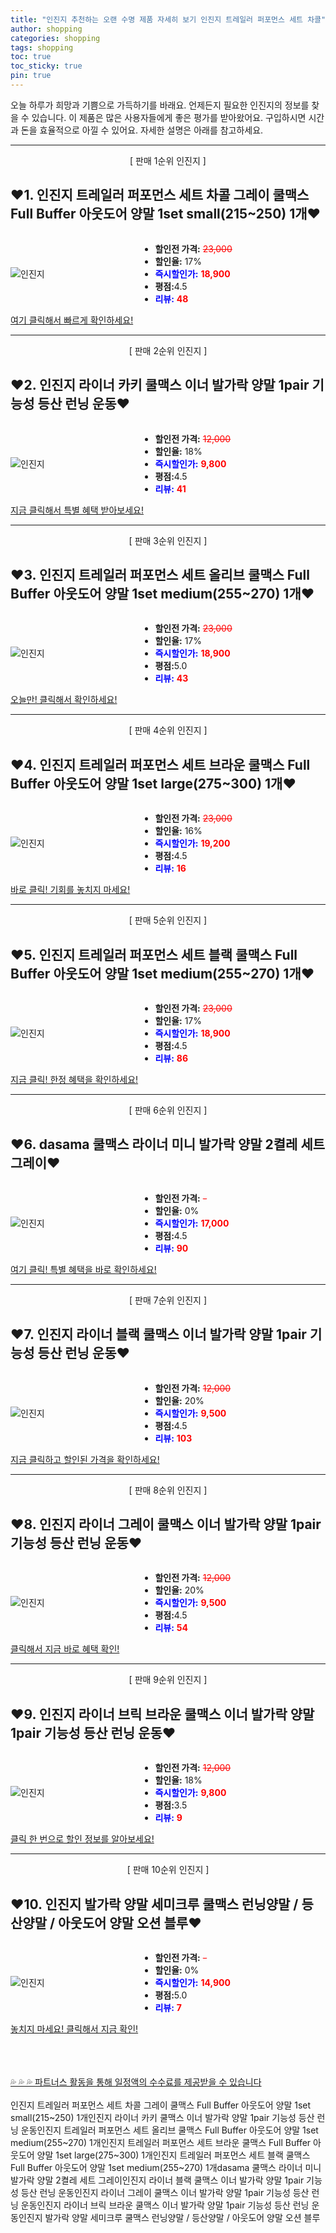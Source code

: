 ```yaml
---
title: "인진지 추천하는 오랜 수명 제품 자세히 보기 인진지 트레일러 퍼포먼스 세트 차콜"
author: shopping
categories: shopping
tags: shopping
toc: true
toc_sticky: true
pin: true
---
```

오늘 하루가 희망과 기쁨으로 가득하기를 바래요. 언제든지 필요한 인진지의 정보를 찾을 수 있습니다. 이 제품은 많은 사용자들에게 좋은 평가를 받아왔어요. 구입하시면 시간과 돈을 효율적으로 아낄 수 있어요. 자세한 설명은 아래를 참고하세요.

---
<p class="toplist" style="margin: 0 auto; display: block; width: fit-content;">[ 판매 1순위 인진지 ]</p>

<h2><strong>❤️1. 인진지 트레일러 퍼포먼스 세트 차콜 그레이 쿨맥스 Full Buffer 아웃도어 양말 1set small(215~250) 1개❤️</strong></h2>

<div style="display: flex; align-items: center;">
    <div style="flex: 0.4;">
        <img src="https://thumbnail7.coupangcdn.com/thumbnails/remote/230x230ex/image/vendor_inventory/b014/ee32d402c9d7195b9d38edb7ee9744b2c6d6ac590bad9460c97564358791.jpg" alt="인진지" style="max-width: 100%;">
    </div>
    <div style="flex: 0.6; margin-left: 10px;">
        <ul>
            <li><strong>할인전 가격:</strong> <del style="color: red;">23,000</del></li>
            <li><strong>할인율:</strong> 17%</li>
            <li><span style='color:blue'><strong>즉시할인가:</strong></span> <span style='color:red'><strong>18,900</strong></span></li>
            <li><strong>평점:</strong>4.5</li>
            <li><span style='color:blue'><strong>리뷰:</strong></span> <span style='color:red'><strong>48</strong></span></li>
        </ul>
    </div>
</div>
<div class="center">
    <a href="https://selin100587001.github.io?lptag=AF9450613&subid=githubio&pageKey=7610653362&traceid=V0-153&itemId=20155653348&vendorItemId=83596070233" class="myButton">
        여기 클릭해서 빠르게 확인하세요!
    </a>
</div>


---
<p class="toplist" style="margin: 0 auto; display: block; width: fit-content;">[ 판매 2순위 인진지 ]</p>

<h2><strong>❤️2. 인진지 라이너 카키 쿨맥스 이너 발가락 양말 1pair 기능성 등산 런닝 운동❤️</strong></h2>

<div style="display: flex; align-items: center;">
    <div style="flex: 0.4;">
        <img src="https://thumbnail9.coupangcdn.com/thumbnails/remote/230x230ex/image/vendor_inventory/22da/277d94a64b1643ac64e158d745a08d39aa7aa317e680a19f4605f03763b2.jpg" alt="인진지" style="max-width: 100%;">
    </div>
    <div style="flex: 0.6; margin-left: 10px;">
        <ul>
            <li><strong>할인전 가격:</strong> <del style="color: red;">12,000</del></li>
            <li><strong>할인율:</strong> 18%</li>
            <li><span style='color:blue'><strong>즉시할인가:</strong></span> <span style='color:red'><strong>9,800</strong></span></li>
            <li><strong>평점:</strong>4.5</li>
            <li><span style='color:blue'><strong>리뷰:</strong></span> <span style='color:red'><strong>41</strong></span></li>
        </ul>
    </div>
</div>
<div class="center">
    <a href="https://selin100587001.github.io?lptag=AF9450613&subid=githubio&pageKey=7243127020&traceid=V0-153&itemId=18408309001&vendorItemId=88991244831" class="myButton">
        지금 클릭해서 특별 혜택 받아보세요!
    </a>
</div>


---
<p class="toplist" style="margin: 0 auto; display: block; width: fit-content;">[ 판매 3순위 인진지 ]</p>

<h2><strong>❤️3. 인진지 트레일러 퍼포먼스 세트 올리브 쿨맥스 Full Buffer 아웃도어 양말 1set medium(255~270) 1개❤️</strong></h2>

<div style="display: flex; align-items: center;">
    <div style="flex: 0.4;">
        <img src="https://thumbnail10.coupangcdn.com/thumbnails/remote/230x230ex/image/vendor_inventory/968b/ddb6d51b168ace17693c6ff356189b33278adb1c1fe5d094a0caefdf9c6b.jpg" alt="인진지" style="max-width: 100%;">
    </div>
    <div style="flex: 0.6; margin-left: 10px;">
        <ul>
            <li><strong>할인전 가격:</strong> <del style="color: red;">23,000</del></li>
            <li><strong>할인율:</strong> 17%</li>
            <li><span style='color:blue'><strong>즉시할인가:</strong></span> <span style='color:red'><strong>18,900</strong></span></li>
            <li><strong>평점:</strong>5.0</li>
            <li><span style='color:blue'><strong>리뷰:</strong></span> <span style='color:red'><strong>43</strong></span></li>
        </ul>
    </div>
</div>
<div class="center">
    <a href="https://selin100587001.github.io?lptag=AF9450613&subid=githubio&pageKey=7610654410&traceid=V0-153&itemId=20155660132&vendorItemId=83596071624" class="myButton">
        오늘만! 클릭해서 확인하세요!
    </a>
</div>


---
<p class="toplist" style="margin: 0 auto; display: block; width: fit-content;">[ 판매 4순위 인진지 ]</p>

<h2><strong>❤️4. 인진지 트레일러 퍼포먼스 세트 브라운 쿨맥스 Full Buffer 아웃도어 양말 1set large(275~300) 1개❤️</strong></h2>

<div style="display: flex; align-items: center;">
    <div style="flex: 0.4;">
        <img src="https://thumbnail9.coupangcdn.com/thumbnails/remote/230x230ex/image/vendor_inventory/c774/201e34f79dbe0028f3a616a47386c3280288bd09c60e0bc33c836ef9c21c.jpg" alt="인진지" style="max-width: 100%;">
    </div>
    <div style="flex: 0.6; margin-left: 10px;">
        <ul>
            <li><strong>할인전 가격:</strong> <del style="color: red;">23,000</del></li>
            <li><strong>할인율:</strong> 16%</li>
            <li><span style='color:blue'><strong>즉시할인가:</strong></span> <span style='color:red'><strong>19,200</strong></span></li>
            <li><strong>평점:</strong>4.5</li>
            <li><span style='color:blue'><strong>리뷰:</strong></span> <span style='color:red'><strong>16</strong></span></li>
        </ul>
    </div>
</div>
<div class="center">
    <a href="https://selin100587001.github.io?lptag=AF9450613&subid=githubio&pageKey=7610655519&traceid=V0-153&itemId=20155666202&vendorItemId=88809614712" class="myButton">
        바로 클릭! 기회를 놓치지 마세요!
    </a>
</div>


---
<p class="toplist" style="margin: 0 auto; display: block; width: fit-content;">[ 판매 5순위 인진지 ]</p>

<h2><strong>❤️5. 인진지 트레일러 퍼포먼스 세트 블랙 쿨맥스 Full Buffer 아웃도어 양말 1set medium(255~270) 1개❤️</strong></h2>

<div style="display: flex; align-items: center;">
    <div style="flex: 0.4;">
        <img src="https://thumbnail6.coupangcdn.com/thumbnails/remote/230x230ex/image/vendor_inventory/c45c/371d6de9672af9beefb389bd808c034dad5ee9330dae0d569e2219862663.jpg" alt="인진지" style="max-width: 100%;">
    </div>
    <div style="flex: 0.6; margin-left: 10px;">
        <ul>
            <li><strong>할인전 가격:</strong> <del style="color: red;">23,000</del></li>
            <li><strong>할인율:</strong> 17%</li>
            <li><span style='color:blue'><strong>즉시할인가:</strong></span> <span style='color:red'><strong>18,900</strong></span></li>
            <li><strong>평점:</strong>4.5</li>
            <li><span style='color:blue'><strong>리뷰:</strong></span> <span style='color:red'><strong>86</strong></span></li>
        </ul>
    </div>
</div>
<div class="center">
    <a href="https://selin100587001.github.io?lptag=AF9450613&subid=githubio&pageKey=7610565541&traceid=V0-153&itemId=20155201873&vendorItemId=83596066563" class="myButton">
        지금 클릭! 한정 혜택을 확인하세요!
    </a>
</div>


---
<p class="toplist" style="margin: 0 auto; display: block; width: fit-content;">[ 판매 6순위 인진지 ]</p>

<h2><strong>❤️6. dasama 쿨맥스 라이너 미니 발가락 양말 2켤레 세트 그레이❤️</strong></h2>

<div style="display: flex; align-items: center;">
    <div style="flex: 0.4;">
        <img src="https://thumbnail10.coupangcdn.com/thumbnails/remote/230x230ex/image/vendor_inventory/5468/14c767952fe06856bb2818f75b1e463ad4a3292fa9cbea950e981bfc1627.jpg" alt="인진지" style="max-width: 100%;">
    </div>
    <div style="flex: 0.6; margin-left: 10px;">
        <ul>
            <li><strong>할인전 가격:</strong> <del style="color: red;">-</del></li>
            <li><strong>할인율:</strong> 0%</li>
            <li><span style='color:blue'><strong>즉시할인가:</strong></span> <span style='color:red'><strong>17,000</strong></span></li>
            <li><strong>평점:</strong>4.5</li>
            <li><span style='color:blue'><strong>리뷰:</strong></span> <span style='color:red'><strong>90</strong></span></li>
        </ul>
    </div>
</div>
<div class="center">
    <a href="https://selin100587001.github.io?lptag=AF9450613&subid=githubio&pageKey=7088599552&traceid=V0-153&itemId=17656995413&vendorItemId=84822522210" class="myButton">
        여기 클릭! 특별 혜택을 바로 확인하세요!
    </a>
</div>


---
<p class="toplist" style="margin: 0 auto; display: block; width: fit-content;">[ 판매 7순위 인진지 ]</p>

<h2><strong>❤️7. 인진지 라이너 블랙 쿨맥스 이너 발가락 양말 1pair 기능성 등산 런닝 운동❤️</strong></h2>

<div style="display: flex; align-items: center;">
    <div style="flex: 0.4;">
        <img src="https://thumbnail10.coupangcdn.com/thumbnails/remote/230x230ex/image/vendor_inventory/e776/a95f2ef1990e2e2e3890a90f83d164cc36edf9559e858d974ee7c83fdbbf.jpg" alt="인진지" style="max-width: 100%;">
    </div>
    <div style="flex: 0.6; margin-left: 10px;">
        <ul>
            <li><strong>할인전 가격:</strong> <del style="color: red;">12,000</del></li>
            <li><strong>할인율:</strong> 20%</li>
            <li><span style='color:blue'><strong>즉시할인가:</strong></span> <span style='color:red'><strong>9,500</strong></span></li>
            <li><strong>평점:</strong>4.5</li>
            <li><span style='color:blue'><strong>리뷰:</strong></span> <span style='color:red'><strong>103</strong></span></li>
        </ul>
    </div>
</div>
<div class="center">
    <a href="https://selin100587001.github.io?lptag=AF9450613&subid=githubio&pageKey=6572110304&traceid=V0-153&itemId=14756627178&vendorItemId=81989648148" class="myButton">
        지금 클릭하고 할인된 가격을 확인하세요!
    </a>
</div>


---
<p class="toplist" style="margin: 0 auto; display: block; width: fit-content;">[ 판매 8순위 인진지 ]</p>

<h2><strong>❤️8. 인진지 라이너 그레이 쿨맥스 이너 발가락 양말 1pair 기능성 등산 런닝 운동❤️</strong></h2>

<div style="display: flex; align-items: center;">
    <div style="flex: 0.4;">
        <img src="https://thumbnail8.coupangcdn.com/thumbnails/remote/230x230ex/image/vendor_inventory/5e26/dd62fcfbd97e10c6586d7219c2a72a1ab1f605dff4520ddeb9cd3f429eda.jpg" alt="인진지" style="max-width: 100%;">
    </div>
    <div style="flex: 0.6; margin-left: 10px;">
        <ul>
            <li><strong>할인전 가격:</strong> <del style="color: red;">12,000</del></li>
            <li><strong>할인율:</strong> 20%</li>
            <li><span style='color:blue'><strong>즉시할인가:</strong></span> <span style='color:red'><strong>9,500</strong></span></li>
            <li><strong>평점:</strong>4.5</li>
            <li><span style='color:blue'><strong>리뷰:</strong></span> <span style='color:red'><strong>54</strong></span></li>
        </ul>
    </div>
</div>
<div class="center">
    <a href="https://selin100587001.github.io?lptag=AF9450613&subid=githubio&pageKey=6864737066&traceid=V0-153&itemId=16406921463&vendorItemId=83597218237" class="myButton">
        클릭해서 지금 바로 혜택 확인!
    </a>
</div>


---
<p class="toplist" style="margin: 0 auto; display: block; width: fit-content;">[ 판매 9순위 인진지 ]</p>

<h2><strong>❤️9. 인진지 라이너 브릭 브라운 쿨맥스 이너 발가락 양말 1pair 기능성 등산 런닝 운동❤️</strong></h2>

<div style="display: flex; align-items: center;">
    <div style="flex: 0.4;">
        <img src="https://thumbnail7.coupangcdn.com/thumbnails/remote/230x230ex/image/vendor_inventory/5765/37fc178b9d99672ba0574c2ba68594c65eae87ef8f275c69d40f4e5302bd.jpg" alt="인진지" style="max-width: 100%;">
    </div>
    <div style="flex: 0.6; margin-left: 10px;">
        <ul>
            <li><strong>할인전 가격:</strong> <del style="color: red;">12,000</del></li>
            <li><strong>할인율:</strong> 18%</li>
            <li><span style='color:blue'><strong>즉시할인가:</strong></span> <span style='color:red'><strong>9,800</strong></span></li>
            <li><strong>평점:</strong>3.5</li>
            <li><span style='color:blue'><strong>리뷰:</strong></span> <span style='color:red'><strong>9</strong></span></li>
        </ul>
    </div>
</div>
<div class="center">
    <a href="https://selin100587001.github.io?lptag=AF9450613&subid=githubio&pageKey=7074735764&traceid=V0-153&itemId=17580805846&vendorItemId=88991652988" class="myButton">
        클릭 한 번으로 할인 정보를 알아보세요!
    </a>
</div>


---
<p class="toplist" style="margin: 0 auto; display: block; width: fit-content;">[ 판매 10순위 인진지 ]</p>

<h2><strong>❤️10. 인진지 발가락 양말 세미크루 쿨맥스 런닝양말 / 등산양말 / 아웃도어 양말 오션 블루❤️</strong></h2>

<div style="display: flex; align-items: center;">
    <div style="flex: 0.4;">
        <img src="https://thumbnail8.coupangcdn.com/thumbnails/remote/230x230ex/image/vendor_inventory/8bb2/8c5a29727bf74483f66098bddda2dc8a6ebf205967f01ccec6d6d70ecd1b.jpg" alt="인진지" style="max-width: 100%;">
    </div>
    <div style="flex: 0.6; margin-left: 10px;">
        <ul>
            <li><strong>할인전 가격:</strong> <del style="color: red;">-</del></li>
            <li><strong>할인율:</strong> 0%</li>
            <li><span style='color:blue'><strong>즉시할인가:</strong></span> <span style='color:red'><strong>14,900</strong></span></li>
            <li><strong>평점:</strong>5.0</li>
            <li><span style='color:blue'><strong>리뷰:</strong></span> <span style='color:red'><strong>7</strong></span></li>
        </ul>
    </div>
</div>
<div class="center">
    <a href="https://selin100587001.github.io?lptag=AF9450613&subid=githubio&pageKey=7069502063&traceid=V0-153&itemId=17551621886&vendorItemId=84718491746" class="myButton">
        놓치지 마세요! 클릭해서 지금 확인!
    </a>
</div>

<br><br><br>[💦 💦 💦 파트너스 활동을 통해 일정액의 수수료를 제공받을 수 있습니다](https://link.coupang.com/a/bcpT2c)<br><br>인진지 트레일러 퍼포먼스 세트 차콜 그레이 쿨맥스 Full Buffer 아웃도어 양말 1set small(215~250) 1개인진지 라이너 카키 쿨맥스 이너 발가락 양말 1pair 기능성 등산 런닝 운동인진지 트레일러 퍼포먼스 세트 올리브 쿨맥스 Full Buffer 아웃도어 양말 1set medium(255~270) 1개인진지 트레일러 퍼포먼스 세트 브라운 쿨맥스 Full Buffer 아웃도어 양말 1set large(275~300) 1개인진지 트레일러 퍼포먼스 세트 블랙 쿨맥스 Full Buffer 아웃도어 양말 1set medium(255~270) 1개dasama 쿨맥스 라이너 미니 발가락 양말 2켤레 세트 그레이인진지 라이너 블랙 쿨맥스 이너 발가락 양말 1pair 기능성 등산 런닝 운동인진지 라이너 그레이 쿨맥스 이너 발가락 양말 1pair 기능성 등산 런닝 운동인진지 라이너 브릭 브라운 쿨맥스 이너 발가락 양말 1pair 기능성 등산 런닝 운동인진지 발가락 양말 세미크루 쿨맥스 런닝양말 / 등산양말 / 아웃도어 양말 오션 블루